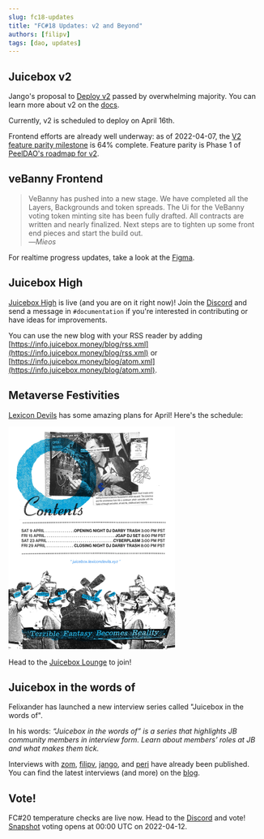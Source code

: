 ```yaml
---
slug: fc18-updates
title: "FC#18 Updates: v2 and Beyond"
authors: [filipv]
tags: [dao, updates]
---
```


## Juicebox v2

Jango's proposal to [Deploy v2](https://snapshot.org/#/jbdao.eth/proposal/0x98bba73a52fcc2f65252d769b328ab398f955c1bb43259430ff586a568b8e06e) passed by overwhelming majority. You can learn more about v2 on the [docs](https://info.juicebox.money/docs/intro).

Currently, v2 is scheduled to deploy on April 16th.

Frontend efforts are already well underway: as of 2022-04-07, the [V2 feature parity milestone](https://github.com/jbx-protocol/juice-interface/milestone/5) is 64% complete. Feature parity is Phase 1 of [PeelDAO's roadmap for v2](https://juicebox.notion.site/V2-Juicebox-frontend-roadmap-5a1024f821224e44ab0c07dcf53fd562).

## veBanny Frontend

>VeBanny has pushed into a new stage. We have completed all the Layers, Backgrounds and token spreads. The Ui for the VeBanny voting token minting site has been fully drafted. All contracts are written and nearly finalized. Next steps are to tighten up some front end pieces and start the build out.<br/>*―Mieos*

For realtime progress updates, take a look at the [Figma](https://www.figma.com/proto/ODXasKZdY95CmGN0onM13o/vebanny-frontend?page-id=0%3A1&node-id=610%3A314&viewport=241%2C48%2C0.37&scaling=min-zoom&starting-point-node-id=610%3A314).

## Juicebox High 

[Juicebox High](https://info.juicebox.money) is live (and you are on it right now)! Join the [Discord](https://www.discord.gg/juicebox) and send a message in `#documentation` if you're interested in contributing or have ideas for improvements.

You can use the new blog with your RSS reader by adding [https://info.juicebox.money/blog/rss.xml](https://info.juicebox.money/blog/rss.xml) or [https://info.juicebox.money/blog/atom.xml](https://info.juicebox.money/blog/atom.xml).

## Metaverse Festivities

[Lexicon Devils](http://web.lexicondevils.xyz/) has some amazing plans for April! Here's the schedule:

![](cryptovoxels.png)

Head to the [Juicebox Lounge](http://juicebox.lexicondevils.xyz) to join!

## Juicebox in the words of

Felixander has launched a new interview series called "Juicebox in the words of".

In his words: *“Juicebox in the words of” is a series that highlights JB community members in interview form. Learn about members’ roles at JB and what makes them tick.*

Interviews with [zom](https://info.juicebox.money/blog/juicebox-in-the-words-of-zom-bae), [filipv](https://info.juicebox.money/blog/juicebox-in-the-words-of-filipv), [jango](https://info.juicebox.money/blog/juicebox-in-the-words-of-jango), and [peri](https://info.juicebox.money/blog/juicebox-in-the-words-of-peri) have already been published. You can find the latest interviews (and more) on the [blog](https://info.juicebox.money/blog).

## Vote!

FC#20 temperature checks are live now. Head to the [Discord](https://www.discord.gg/juicebox) and vote! [Snapshot](https://www.snapshot.org/#/jbdao.eth) voting opens at 00:00 UTC on 2022-04-12.
